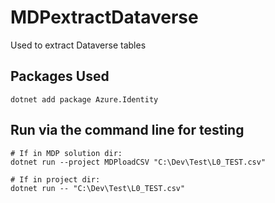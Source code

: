 # MDPextractDataverse
Used to extract Dataverse tables

## Packages Used
```
dotnet add package Azure.Identity
```

## Run via the command line for testing
```
# If in MDP solution dir:
dotnet run --project MDPloadCSV "C:\Dev\Test\L0_TEST.csv"

# If in project dir:
dotnet run -- "C:\Dev\Test\L0_TEST.csv"
```